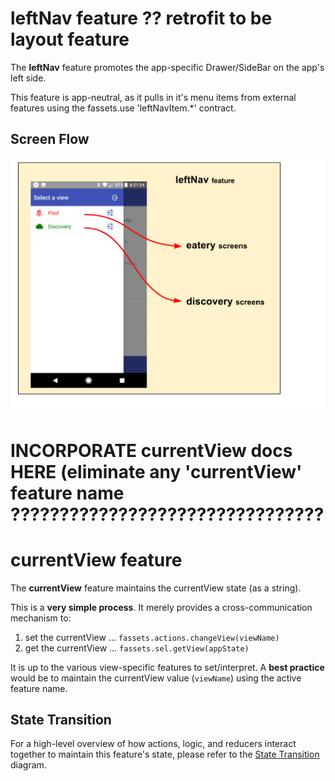 # leftNav feature ?? retrofit to be layout feature

The **leftNav** feature promotes the app-specific Drawer/SideBar
on the app's left side.

This feature is app-neutral, as it pulls in it's menu items from
external features using the fassets.use 'leftNavItem.*' contract.


## Screen Flow

![Screen Flow](docs/ScreenFlow.png)

# INCORPORATE currentView docs HERE (eliminate any 'currentView' feature name ????????????????????????????????

# currentView feature

The **currentView** feature maintains the currentView state (as a string).

This is a **very simple process**.  It merely provides a
cross-communication mechanism to:

 1. set the currentView ... `fassets.actions.changeView(viewName)`
 2. get the currentView ... `fassets.sel.getView(appState)`

It is up to the various view-specific features to set/interpret.  A
**best practice** would be to maintain the currentView value
(`viewName`) using the active feature name.

## State Transition

For a high-level overview of how actions, logic, and reducers interact
together to maintain this feature's state, please refer to the [State
Transition](docs/StateTransition.txt) diagram.
